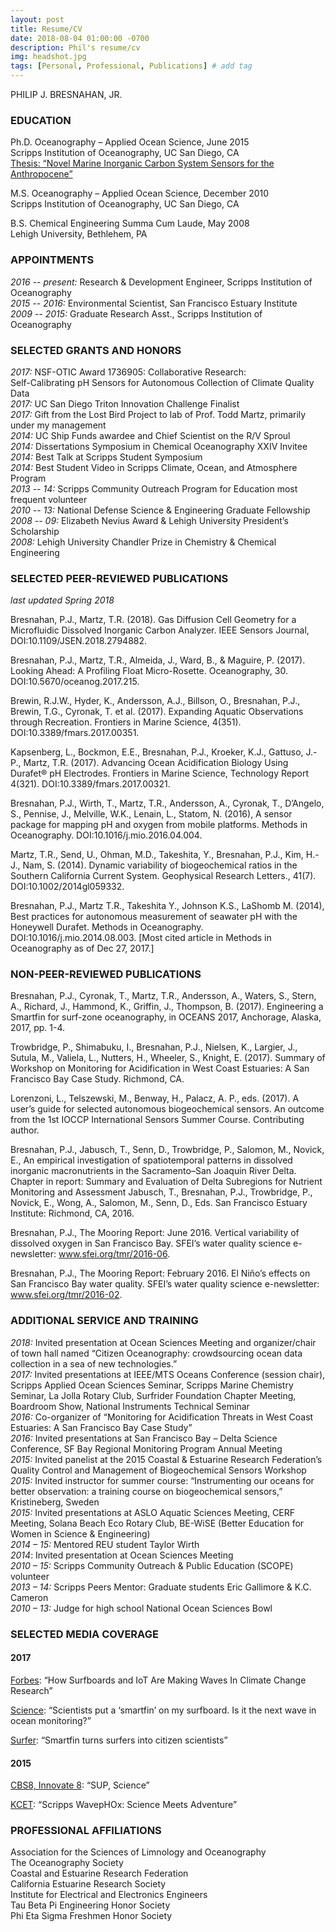 ```yaml
---
layout: post
title: Resume/CV
date: 2018-08-04 01:00:00 -0700
description: Phil's resume/cv
img: headshot.jpg
tags: [Personal, Professional, Publications] # add tag
---
```


PHILIP J. BRESNAHAN, JR.

### EDUCATION
Ph.D. Oceanography – Applied Ocean Science, June 2015  
Scripps Institution of Oceanography, UC San Diego, CA  
[Thesis: “Novel Marine Inorganic Carbon System Sensors for the Anthropocene”](https://escholarship.org/uc/item/9q30f3qr)  

M.S. Oceanography – Applied Ocean Science, December 2010  
Scripps Institution of Oceanography, UC San Diego, CA

B.S. Chemical Engineering Summa Cum Laude, May 2008  
Lehigh University, Bethlehem, PA

### APPOINTMENTS
_2016 -- present:_ Research & Development Engineer, Scripps Institution of Oceanography  
_2015 -- 2016:_ Environmental Scientist, San Francisco Estuary Institute  
_2009 -- 2015:_ Graduate Research Asst., Scripps Institution of Oceanography

### SELECTED GRANTS AND HONORS
_2017:_ NSF-OTIC Award 1736905: Collaborative Research:  
Self-Calibrating pH Sensors for Autonomous Collection of Climate Quality Data  
_2017:_ UC San Diego Triton Innovation Challenge Finalist  
_2017:_ Gift from the Lost Bird Project to lab of Prof. Todd Martz, primarily under my management  
_2014:_ UC Ship Funds awardee and Chief Scientist on the R/V Sproul  
_2014:_ Dissertations Symposium in Chemical Oceanography XXIV Invitee  
_2014:_ Best Talk at Scripps Student Symposium  
_2014:_ Best Student Video in Scripps Climate, Ocean, and Atmosphere Program  
_2013 -- 14:_ Scripps Community Outreach Program for Education most frequent volunteer  
_2010 -- 13:_ National Defense Science & Engineering Graduate Fellowship  
_2008 -- 09:_ Elizabeth Nevius Award & Lehigh University President’s Scholarship  
_2008:_ Lehigh University Chandler Prize in Chemistry & Chemical Engineering

### SELECTED PEER-REVIEWED PUBLICATIONS
_last updated Spring 2018_

Bresnahan, P.J., Martz, T.R. (2018). Gas Diffusion Cell Geometry for a Microfluidic Dissolved Inorganic Carbon Analyzer. IEEE Sensors Journal, DOI:10.1109/JSEN.2018.2794882.

Bresnahan, P.J., Martz, T.R., Almeida, J., Ward, B., & Maguire, P. (2017). Looking Ahead: A Profiling Float Micro-Rosette. Oceanography, 30. DOI:10.5670/oceanog.2017.215.

Brewin, R.J.W., Hyder, K., Andersson, A.J., Billson, O., Bresnahan, P.J., Brewin, T.G., Cyronak, T. et al. (2017). Expanding Aquatic Observations through Recreation. Frontiers in Marine Science, 4(351). DOI:10.3389/fmars.2017.00351.

Kapsenberg, L., Bockmon, E.E., Bresnahan, P.J., Kroeker, K.J., Gattuso, J.-P., Martz, T.R. (2017). Advancing Ocean Acidification Biology Using Durafet® pH Electrodes. Frontiers in Marine Science, Technology Report 4(321). DOI:10.3389/fmars.2017.00321.

Bresnahan, P.J., Wirth, T., Martz, T.R., Andersson, A., Cyronak, T., D’Angelo, S., Pennise, J., Melville, W.K., Lenain, L., Statom, N. (2016), A sensor package for mapping pH and oxygen from mobile platforms. Methods in Oceanography. DOI:10.1016/j.mio.2016.04.004.

Martz, T.R., Send, U., Ohman, M.D., Takeshita, Y., Bresnahan, P.J., Kim, H.-J., Nam, S. (2014). Dynamic variability of biogeochemical ratios in the Southern California Current System. Geophysical Research Letters., 41(7). DOI:10.1002/2014gl059332.

Bresnahan, P.J., Martz T.R., Takeshita Y., Johnson K.S., LaShomb M. (2014), Best practices for autonomous measurement of seawater pH with the Honeywell Durafet. Methods in Oceanography. DOI:10.1016/j.mio.2014.08.003.
[Most cited article in Methods in Oceanography as of Dec 27, 2017.]

### NON-PEER-REVIEWED PUBLICATIONS
Bresnahan, P.J., Cyronak, T., Martz, T.R., Andersson, A., Waters, S., Stern, A., Richard, J., Hammond, K., Griffin, J., Thompson, B. (2017). Engineering a Smartfin for surf-zone oceanography, in OCEANS 2017, Anchorage, Alaska, 2017, pp. 1-4.

Trowbridge, P., Shimabuku, I., Bresnahan, P.J., Nielsen, K., Largier, J., Sutula, M., Valiela, L., Nutters, H., Wheeler, S., Knight, E. (2017). Summary of Workshop on Monitoring for Acidification in West Coast Estuaries: A San Francisco Bay Case Study. Richmond, CA.

Lorenzoni, L., Telszewski, M., Benway, H., Palacz, A. P., eds. (2017). A user’s guide for selected autonomous biogeochemical sensors. An outcome from the 1st IOCCP International Sensors Summer Course. Contributing author.

Bresnahan, P.J., Jabusch, T., Senn, D., Trowbridge, P., Salomon, M., Novick, E., An empirical investigation of spatiotemporal patterns in dissolved inorganic macronutrients in the Sacramento–San Joaquin River Delta. Chapter in report: Summary and Evaluation of Delta Subregions for Nutrient Monitoring and Assessment Jabusch, T., Bresnahan, P.J., Trowbridge, P., Novick, E., Wong, A., Salomon, M., Senn, D., Eds. San Francisco Estuary Institute: Richmond, CA, 2016.

Bresnahan, P.J., The Mooring Report: June 2016. Vertical variability of dissolved oxygen in San Francisco Bay. SFEI’s water quality science e-newsletter: www.sfei.org/tmr/2016-06.

Bresnahan, P.J., The Mooring Report: February 2016. El Niño’s effects on San Francisco Bay water quality. SFEI’s water quality science e-newsletter: www.sfei.org/tmr/2016-02.

### ADDITIONAL SERVICE AND TRAINING
_2018:_ Invited presentation at Ocean Sciences Meeting and organizer/chair of town hall named “Citizen Oceanography: crowdsourcing ocean data collection in a sea of new technologies.”  
_2017:_ Invited presentations at IEEE/MTS Oceans Conference (session chair), Scripps Applied Ocean Sciences Seminar, Scripps Marine Chemistry Seminar, La Jolla Rotary Club, Surfrider Foundation Chapter Meeting, Boardroom Show, National Instruments Technical Seminar  
_2016:_ Co-organizer of “Monitoring for Acidification Threats in West Coast Estuaries: A San Francisco Bay Case Study”  
_2016:_ Invited presentations at San Francisco Bay – Delta Science Conference, SF Bay Regional Monitoring Program Annual Meeting  
_2015:_ Invited panelist at the 2015 Coastal & Estuarine Research Federation’s Quality Control and Management of Biogeochemical Sensors Workshop  
_2015:_ Invited instructor for summer course: “Instrumenting our oceans for better observation: a training course on biogeochemical sensors,” Kristineberg, Sweden  
_2015:_ Invited presentations at ASLO Aquatic Sciences Meeting, CERF Meeting, Solana Beach Eco Rotary Club, BE-WiSE (Better Education for Women in Science & Engineering)  
_2014 – 15:_ Mentored REU student Taylor Wirth  
_2014_: Invited presentation at Ocean Sciences Meeting  
_2010 – 15:_ Scripps Community Outreach & Public Education (SCOPE) volunteer  
_2013 – 14:_ Scripps Peers Mentor: Graduate students Eric Gallimore & K.C. Cameron  
_2010 – 13:_ Judge for high school National Ocean Sciences Bowl

### SELECTED MEDIA COVERAGE
#### 2017

[Forbes](https://www.forbes.com/sites/delltechnologies/2017/11/22/how-surfboards-and-iot-are-making-waves-in-climate-change-research): “How Surfboards and IoT Are Making Waves In Climate Change Research”

[Science](https://scim.ag/smartfins): “Scientists put a ‘smartfin’ on my surfboard. Is it the next wave in ocean monitoring?”

[Surfer](https://www.surfer.com/features/smartfin-turns-surfers-into-citizen-scientists/): “Smartfin turns surfers into citizen scientists”

#### 2015

[CBS8, Innovate 8](https://www.cbs8.com/category/155799/video-landing-page?autoStart=true&topVideoCatNo=default&clipId=11751920): “SUP, Science”

[KCET](https://www.kcet.org/shows/california-coastal-trail/scripps-wavephox-science-meets-adventure): “Scripps WavepHOx: Science Meets Adventure”

### PROFESSIONAL AFFILIATIONS
Association for the Sciences of Limnology and Oceanography  
The Oceanography Society  
Coastal and Estuarine Research Federation  
California Estuarine Research Society  
Institute for Electrical and Electronics Engineers  
Tau Beta Pi Engineering Honor Society  
Phi Eta Sigma Freshmen Honor Society
